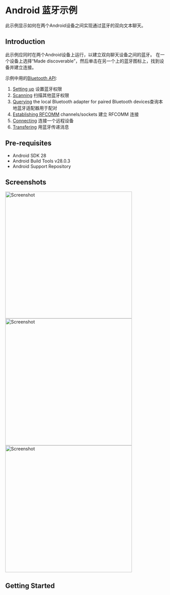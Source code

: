 
Android 蓝牙示例
===================================

此示例显示如何在两个Android设备之间实现通过蓝牙的双向文本聊天。

Introduction
------------

此示例应同时在两个Android设备上运行，以建立双向聊天设备之间的蓝牙。 在一个设备上选择“Made discoverable”，然后单击在另一个上的蓝牙图标上，找到设备并建立连接。

示例中用的[Bluetooth API][1]:

1. [Setting up][2] 设置蓝牙权限
2. [Scanning][3] 扫描其他蓝牙权限
3. [Querying][4] the local Bluetooth adapter for paired Bluetooth devices查询本地蓝牙适配器用于配对
4. [Establishing RFCOMM][5] channels/sockets 建立 RFCOMM 连接
5. [Connecting][6] 连接一个远程设备
6. [Transfering][7] 用蓝牙传递消息

[1]: http://developer.android.com/guide/topics/connectivity/bluetooth.html
[2]: http://developer.android.com/guide/topics/connectivity/bluetooth.html#Permissions
[3]: http://developer.android.com/guide/topics/connectivity/bluetooth.html#FindingDevices
[4]: http://developer.android.com/guide/topics/connectivity/bluetooth.html#QueryingPairedDevices
[5]: http://developer.android.com/guide/topics/connectivity/bluetooth.html#ConnectingDevices
[6]: http://developer.android.com/guide/topics/connectivity/bluetooth.html#ConnectingAsAClient
[7]: http://developer.android.com/guide/topics/connectivity/bluetooth.html#ManagingAConnection

Pre-requisites
--------------

- Android SDK 28
- Android Build Tools v28.0.3
- Android Support Repository

Screenshots
-------------

<img src="screenshots/1-launch.png" height="400" alt="Screenshot"/> <img src="screenshots/2-devices.png" height="400" alt="Screenshot"/> <img src="screenshots/3-chat.png" height="400" alt="Screenshot"/> 

Getting Started
---------------

